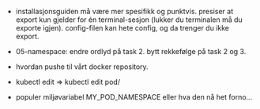 - installasjonsguiden må være mer spesifikk og punktvis.
presiser at export kun gjelder for én terminal-sesjon (lukker du terminalen må du exporte igjen). config-filen kan hete config, og da trenger du ikke export.

- 05-namespace: endre ordlyd på task 2. bytt rekkefølge på task 2 og 3.

- hvordan pushe til vårt docker repository.

- kubectl edit <podname> => kubectl edit pod/<podname>

- populer miljøvariabel MY_POD_NAMESPACE eller hva den nå het forno...

